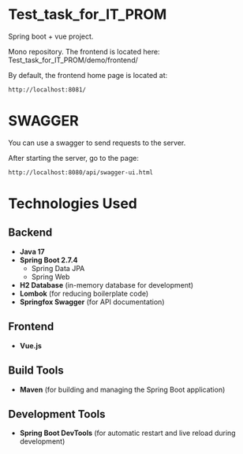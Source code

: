 # Test_task_for_IT_PROM
Spring boot + vue project.

Mono repository.
The frontend is located here: Test_task_for_IT_PROM/demo/frontend/

By default, the frontend home page is located at:
```
http://localhost:8081/
````


# SWAGGER
You can use a swagger to send requests to the server.

After starting the server, go to the page:
```
http://localhost:8080/api/swagger-ui.html
````


# Technologies Used

## Backend
- **Java 17**
- **Spring Boot 2.7.4**
  - Spring Data JPA
  - Spring Web
- **H2 Database** (in-memory database for development)
- **Lombok** (for reducing boilerplate code)
- **Springfox Swagger** (for API documentation)

## Frontend
- **Vue.js**

## Build Tools
- **Maven** (for building and managing the Spring Boot application)

## Development Tools
- **Spring Boot DevTools** (for automatic restart and live reload during development)

